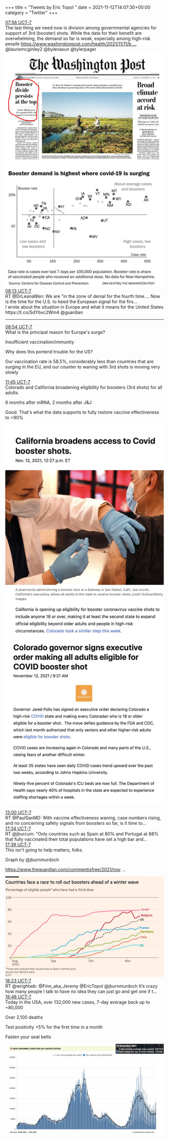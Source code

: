 +++
title = "Tweets by Eric Topol " 
date = 2021-11-12T14:07:30+00:00
category = "Twitter"
+++
<div class="tweet"> 
<div class="profile"> 
<a href="https://twitter.com/erictopol/status/1459173237317767179" target="_blank" rel="noreferer">07:56 UCT-7</a> 
</div> 
<div class="content"> 
The last thing we need now is division among governmental agencies for support of 3rd (booster) shots. While the data for their benefit are overwhelming, the demand so far is weak, especially among high-risk people <a href="https://www.washingtonpost.com/health/2021/11/11/biden-administration-coronavirus-booster-shots/" target="_blank" rel="noreferer">https://www.washingtonpost.com/health/2021/11/11/b ...</a> 
 @lauriemcginley2 @bylenasun @tylerpager </div> 
<a href="/twitter/erictopol/images/FEAD5x6VkAILNUz.jpg"  ><img src="/twitter/erictopol/images/FEAD5x6VkAILNUz.jpg" alt="Twitter image" ></img></a><a href="/twitter/erictopol/images/FEAFAu0acAAbocf.jpg"  ><img src="/twitter/erictopol/images/FEAFAu0acAAbocf.jpg" alt="Twitter image" ></img></a></div> 
<div class="tweet"> 
<div class="profile"> 
<a href="https://twitter.com/erictopol/status/1459177414412541954" target="_blank" rel="noreferer">08:13 UCT-7</a> 
</div> 
<div class="content"> 
RT @DrLeanaWen: We are "in the zone of denial for the fourth time.... Now is the time for the U.S. to heed the European signal for the firs…</div> 
</div> 
<div class="thread"> 
<div class="thread-content"> 
I wrote about the situation in Europe and what it means for the United States https://t.co/SdYbvc2Wm4 @guardian</div> 
<hr><div class="profile"> 
<a href="https://twitter.com/erictopol/status/1459187744442228737" target="_blank" rel="noreferer">08:54 UCT-7</a> 
</div> 
<div class="content"> 
What is the principal reason for Europe's surge?

Insufficient vaccination/immunity



Why does this portend trouble for the US?

Our vaccination rate is 58.5%, considerably less than countries that are surging in the EU, and our counter to waning with 3rd shots is moving very slowly</div> 
</div> 
<div class="tweet"> 
<div class="profile"> 
<a href="https://twitter.com/erictopol/status/1459230981848633346" target="_blank" rel="noreferer">11:45 UCT-7</a> 
</div> 
<div class="content"> 
Colorado and California broadening eligibility for boosters (3rd shots) for all adults. 

6 months after mRNA, 2 months after J&amp;J

Good. That's what the data supports to fully restore vaccine effectiveness to &gt;90% </div> 
<a href="/twitter/erictopol/images/FEA6QouUcAEPMT3.jpg"  ><img src="/twitter/erictopol/images/FEA6QouUcAEPMT3.jpg" alt="Twitter image" ></img></a><a href="/twitter/erictopol/images/FEA6T3PVIAElI46.jpg"  ><img src="/twitter/erictopol/images/FEA6T3PVIAElI46.jpg" alt="Twitter image" ></img></a></div> 
<div class="tweet"> 
<div class="profile"> 
<a href="https://twitter.com/erictopol/status/1459249792664489987" target="_blank" rel="noreferer">13:00 UCT-7</a> 
</div> 
<div class="content"> 
RT @PaulSaxMD: With vaccine effectiveness waning, case numbers rising, and no concerning safety signals from boosters so far, is it time to…</div> 
</div> 
<div class="tweet"> 
<div class="profile"> 
<a href="https://twitter.com/erictopol/status/1459318726604427268" target="_blank" rel="noreferer">17:34 UCT-7</a> 
</div> 
<div class="content"> 
RT @jburcum: "Only countries such as Spain at 80% and Portugal at 88% that fully vaccinated their total populations have set a high bar and…</div> 
</div> 
<div class="tweet"> 
<div class="profile"> 
<a href="https://twitter.com/erictopol/status/1459319950011629570" target="_blank" rel="noreferer">17:39 UCT-7</a> 
</div> 
<div class="content"> 
This isn't going to help matters, folks.

Graph by @jburnmurdoch 

<a href="https://www.theguardian.com/commentisfree/2021/nov/12/covid-cases-surging-europe-america-denial" target="_blank" rel="noreferer">https://www.theguardian.com/commentisfree/2021/nov ...</a> 
 </div> 
<a href="/twitter/erictopol/images/FECLkI3VIAYSo8Q.jpg"  ><img src="/twitter/erictopol/images/FECLkI3VIAYSo8Q.jpg" alt="Twitter image" ></img></a></div> 
<div class="tweet"> 
<div class="profile"> 
<a href="https://twitter.com/erictopol/status/1459331169036619778" target="_blank" rel="noreferer">18:23 UCT-7</a> 
</div> 
<div class="content"> 
RT @wrightwb: @Finn_aka_Jeremy @EricTopol @jburnmurdoch It’s crazy how many people I talk to have no idea they can just go and get one if t…</div> 
</div> 
<div class="tweet"> 
<div class="profile"> 
<a href="https://twitter.com/erictopol/status/1459352335935676416" target="_blank" rel="noreferer">19:48 UCT-7</a> 
</div> 
<div class="content"> 
Today in the USA, over 132,000 new cases, 7-day average back up to ~80,000

Over 2,100 deaths

Test positivity &gt;5% for the first time in a month

Fasten your seat belts </div> 
<a href="/twitter/erictopol/images/FECoBwtVEAEo2qe.jpg"  ><img src="/twitter/erictopol/images/FECoBwtVEAEo2qe.jpg" alt="Twitter image" ></img></a></div> 


